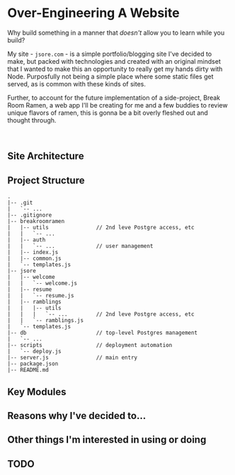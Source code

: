 # Over-Engineering A Website

Why build something in a manner that <i>doesn't</i> allow you to learn while you build?

My site - `jsore.com` - is a simple portfolio/blogging site I've decided to make, but packed with
technologies and created with an original mindset that I wanted to make this an opportunity to
really get my hands dirty with Node. Purposfully not being a simple place where some static files
get served, as is common with these kinds of sites.

Further, to account for the future implementation of a side-project, Break Room Ramen, a web app
I'll be creating for me and a few buddies to review unique flavors of ramen, this is gonna be a bit
overly fleshed out and thought through.

<br>

## Site Architecture

## Project Structure

```
.
|-- .git
|   `-- ...
|-- .gitignore
|-- breakroomramen
|   |-- utils               // 2nd leve Postgre access, etc
|   |   `-- ...
|   |-- auth
|   |   `-- ...             // user management
|   |-- index.js
|   |-- common.js
|   `-- templates.js
|-- jsore
|   |-- welcome
|   |   `-- welcome.js
|   |-- resume
|   |   `-- resume.js
|   |-- ramblings
|   |   |-- utils
|   |   |   `-- ...         // 2nd leve Postgre access, etc
|   |   `-- ramblings.js
|   `-- templates.js
|-- db                      // top-level Postgres management
|   `-- ...
|-- scripts                 // deployment automation
|   `-- deploy.js
|-- server.js               // main entry
|-- package.json
|-- README.md
```

## Key Modules

## Reasons why I've decided to...

## Other things I'm interested in using or doing

## TODO
